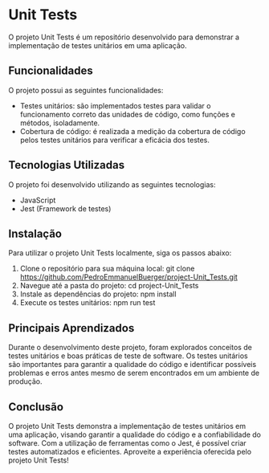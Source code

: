 # Unit Tests
O projeto Unit Tests é um repositório desenvolvido para demonstrar a implementação de testes unitários em uma aplicação.

## Funcionalidades
O projeto possui as seguintes funcionalidades:

- Testes unitários: são implementados testes para validar o funcionamento correto das unidades de código, como funções e métodos, isoladamente.
- Cobertura de código: é realizada a medição da cobertura de código pelos testes unitários para verificar a eficácia dos testes.

## Tecnologias Utilizadas
O projeto foi desenvolvido utilizando as seguintes tecnologias:
- JavaScript
- Jest (Framework de testes)

## Instalação
Para utilizar o projeto Unit Tests localmente, siga os passos abaixo:
1. Clone o repositório para sua máquina local:
git clone https://github.com/PedroEmmanuelBuerger/project-Unit_Tests.git
2. Navegue até a pasta do projeto:
cd project-Unit_Tests
3. Instale as dependências do projeto: npm install 
4. Execute os testes unitários: npm run test


## Principais Aprendizados
Durante o desenvolvimento deste projeto, foram explorados conceitos de testes unitários e boas práticas de teste de software. Os testes unitários são importantes para garantir a qualidade do código e identificar possíveis problemas e erros antes mesmo de serem encontrados em um ambiente de produção.

## Conclusão
O projeto Unit Tests demonstra a implementação de testes unitários em uma aplicação, visando garantir a qualidade do código e a confiabilidade do software. Com a utilização de ferramentas como o Jest, é possível criar testes automatizados e eficientes. Aproveite a experiência oferecida pelo projeto Unit Tests!

